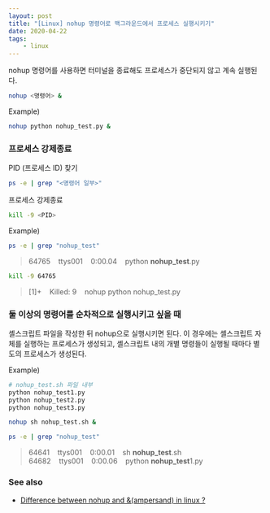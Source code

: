 ```yaml
---
layout: post
title: "[Linux] nohup 명령어로 백그라운드에서 프로세스 실행시키기"
date: 2020-04-22
tags:
    - linux
---
```


nohup 명령어를 사용하면 터미널을 종료해도 프로세스가 중단되지 않고 계속 실행된다.

```bash
nohup <명령어> &
```

Example)

```bash
nohup python nohup_test.py &
```

### 프로세스 강제종료

PID (프로세스 ID) 찾기

```bash
ps -e | grep "<명령어 일부>"
```

프로세스 강제종료

```bash
kill -9 <PID>
```

Example)

```bash
ps -e | grep "nohup_test"
```
> 64765&nbsp;&nbsp;&nbsp;&nbsp;ttys001&nbsp;&nbsp;&nbsp;&nbsp;0:00.04&nbsp;&nbsp;&nbsp;&nbsp;python **nohup_test**.py

```bash
kill -9 64765
```
> [1]+&nbsp;&nbsp;&nbsp;&nbsp;Killed: 9&nbsp;&nbsp;&nbsp;&nbsp;nohup python nohup_test.py

### 둘 이상의 명령어를 순차적으로 실행시키고 싶을 때

셸스크립트 파일을 작성한 뒤 nohup으로 실행시키면 된다. 이 경우에는 셸스크립트 자체를 실행하는 프로세스가 생성되고, 셸스크립트 내의 개별 명령들이 실행될 때마다 별도의 프로세스가 생성된다.

Example)

```bash
# nohup_test.sh 파일 내부
python nohup_test1.py
python nohup_test2.py
python nohup_test3.py
```

```bash
nohup sh nohup_test.sh &
```

```bash
ps -e | grep "nohup_test"
```
> 64641&nbsp;&nbsp;&nbsp;&nbsp;ttys001&nbsp;&nbsp;&nbsp;&nbsp;0:00.01&nbsp;&nbsp;&nbsp;&nbsp;sh **nohup_test**.sh  
> 64682&nbsp;&nbsp;&nbsp;&nbsp;ttys001&nbsp;&nbsp;&nbsp;&nbsp;0:00.06&nbsp;&nbsp;&nbsp;&nbsp;python **nohup_test**1.py  

### See also

- [Difference between nohup and &(ampersand) in linux ?](http://ngelinux.com/difference-between-nohup-and-in-linux/)
